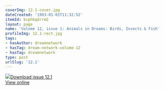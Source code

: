 ```yaml
---
coverImg: 12.1-cover.jpg
dateCreated: '1993-01-01T11:32:52'
itemId: bcphbqdrrm2
layout: page
name: 'Volume 12, issue 1: Animals in Dreams: Birds, Insects & Fish'
profileImg: 12.1-rect.jpg
tags:
- hasAuthor: dreamnetwork
- hasTag: dream-network-volume-12
- hasTag: dreamnetwork
type: post
urlSlug: '12.1'
---
```

<img class="card-journal-img" src="../images/12.1-rect.jpg"/><a href="../files/pdfs/Volume_12/12.1-Dream-Network_Volume-12_No-1.pdf" download="">Download issue 12.1</a><br><a href="../files/pdfs/Volume_12/12.1-Dream-Network_Volume-12_No-1.pdf">View online</a>
